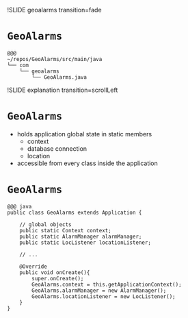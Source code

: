 !SLIDE geoalarms transition=fade

# `GeoAlarms` #

    @@@
    ~/repos/GeoAlarms/src/main/java
    └── com
        └── geoalarms
            └── GeoAlarms.java

!SLIDE explanation transition=scrollLeft

# `GeoAlarms` #

* holds application global state in static members  
  * context  
  * database connection
  * location  
* accessible from every class inside the application

<!SLIDE smaller transition=scrollLeft>

# `GeoAlarms` #

    @@@ java
    public class GeoAlarms extends Application {

        // global objects
        public static Context context;
        public static AlarmManager alarmManager;
        public static LocListener locationListener;

        // ...

        @Override
        public void onCreate(){
            super.onCreate();
            GeoAlarms.context = this.getApplicationContext();
            GeoAlarms.alarmManager = new AlarmManager();
            GeoAlarms.locationListener = new LocListener();
        }
    }
